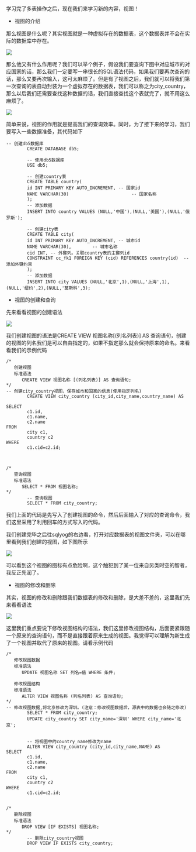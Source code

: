 学习完了多表操作之后，现在我们来学习新的内容，视图！

- 视图的介绍

那么视图是什么呢？其实视图就是一种虚拟存在的数据表，这个数据表并不会在实际的数据库中存在。

![](D:/Rolin的学习笔记/youdaonote-pull/youdaonote/youdaonote-images/WEBRESOURCEbec6b1c6605edf76db942ead5e2da493.png)

那么他又有什么作用呢？我们可以举个例子，假设我们要查询下图中对应城市的对应国家的话，那么我们一定要写一串很长的SQL语法代码，如果我们要再次查询的话，那么又要再次输入，这可太麻烦了。但是有了视图之后，我们就可以将我们第一次查询的表自动封装为一个虚拟存在的数据表，我们可以称之为city_country，那么以后我们还需要查找这种数据的话，我们直接查找这个表就完了，就不用这么麻烦了。

![](D:/Rolin的学习笔记/youdaonote-pull/youdaonote/youdaonote-images/WEBRESOURCEe82931a6fd43fb38cd4b64f83402b6cf.png)

简单来说，视图的作用就是提高我们的查询效率。同时，为了接下来的学习，我们要写入一些数据准备，其代码如下

```
-- 创建db5数据库
        CREATE DATABASE db5;

        -- 使用db5数据库
        USE db5;

        -- 创建country表
        CREATE TABLE country(
        id INT PRIMARY KEY AUTO_INCREMENT, -- 国家id
        NAME VARCHAR(30)                        -- 国家名称
        );
        -- 添加数据
        INSERT INTO country VALUES (NULL,'中国'),(NULL,'美国'),(NULL,'俄罗斯');

        -- 创建city表
        CREATE TABLE city(
        id INT PRIMARY KEY AUTO_INCREMENT, -- 城市id
        NAME VARCHAR(30),        -- 城市名称
        cid INT, -- 外键列。关联country表的主键列id
        CONSTRAINT cc_fk1 FOREIGN KEY (cid) REFERENCES country(id)  -- 添加外键约束
        );
        -- 添加数据
        INSERT INTO city VALUES (NULL,'北京',1),(NULL,'上海',1),(NULL,'纽约',2),(NULL,'莫斯科',3);
```

- 视图的创建和查询

先来看看视图的创建语法

![](D:/Rolin的学习笔记/youdaonote-pull/youdaonote/youdaonote-images/WEBRESOURCE5d99acbcc9cab365046e2fd37fb13af2.png)

我们创建视图的语法是CREATE VIEW 视图名称[(列名列表)] AS 查询语句，创建的视图的列名我们是可以自由指定的，如果不指定那么就会保持原来的命名。来看看我们的示例代码

```
/*
   创建视图
   标准语法
      CREATE VIEW 视图名称 [(列名列表)] AS 查询语句;
*/
-- 创建city_country视图，保存城市和国家的信息(使用指定列名)
        CREATE VIEW city_country (city_id,city_name,country_name) AS

SELECT
        c1.id,
        c1.name,
        c2.name
FROM
        city c1,
        country c2
WHERE
        c1.cid=c2.id;


   
/*
   查询视图
   标准语法
      SELECT * FROM 视图名称;
*/
        -- 查询视图
        SELECT * FROM city_country;
```

我们上面的代码是先写入了创建视图的命令，然后后面输入了对应的查询命令，我们这里采用了利用回车的方式写入的代码。

我们创建完毕之后往sqlyog的右边看，打开对应数据表的视图文件夹，可以在哪里看到我们创建的视图，如下图所示

![](D:/Rolin的学习笔记/youdaonote-pull/youdaonote/youdaonote-images/WEBRESOURCE92a4bbdb2882c0af871ac1e1755a976b.png)

可以看到这个视图的图标有点危险啊，这个触犯到了某一位来自另类时空的智者，我反正先润了。

- 视图的修改和删除

其实，视图的修改和删除跟我们数据表的修改和删除，是大差不差的，这里我们先来看看语法

![](D:/Rolin的学习笔记/youdaonote-pull/youdaonote/youdaonote-images/WEBRESOURCE0044c0438eeefb1fb79a4da65d599290.png)

这里我们重点要说下修改视图结构的语法，我们这里修改视图结构，后面要紧跟随一个原来的查询语句，而不是直接跟着原来生成的视图。我觉得可以理解为新生成了一个视图并取代了原来的视图。请看示例代码

```
/*
   修改视图数据
   标准语法
      UPDATE 视图名称 SET 列名=值 WHERE 条件;
   
   修改视图结构
   标准语法
      ALTER VIEW 视图名称 (列名列表) AS 查询语句; 
*/
-- 修改视图数据,将北京修改为深圳。(注意：修改视图数据后，源表中的数据也会随之修改)
        SELECT * FROM city_country;
        UPDATE city_country SET city_name='深圳' WHERE city_name='北京';


        -- 将视图中的country_name修改为name
        ALTER VIEW city_country (city_id,city_name,NAME) AS
SELECT
        c1.id,
        c1.name,
        c2.name
FROM
        city c1,
        country c2
WHERE
        c1.cid=c2.id;


/*
   删除视图
   标准语法
      DROP VIEW [IF EXISTS] 视图名称;
*/
        -- 删除city_country视图
        DROP VIEW IF EXISTS city_country;
```

